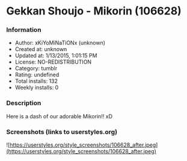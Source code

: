 # Gekkan Shoujo - Mikorin (106628)

### Information
- Author: xKiYoMiNaTiONx (unknown)
- Created at: unknown
- Updated at: 1/13/2015, 1:01:15 PM
- License: NO-REDISTRIBUTION
- Category: tumblr
- Rating: undefined
- Total installs: 132
- Weekly installs: 0


### Description
Here is a dash of our adorable Mikorin!! xD


### Screenshots (links to userstyles.org)
![https://userstyles.org/style_screenshots/106628_after.jpeg](https://userstyles.org/style_screenshots/106628_after.jpeg)


